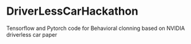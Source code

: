 # DriverLessCarHackathon
Tensorflow and Pytorch code for Behavioral clonning based on NVIDIA driverless car paper
